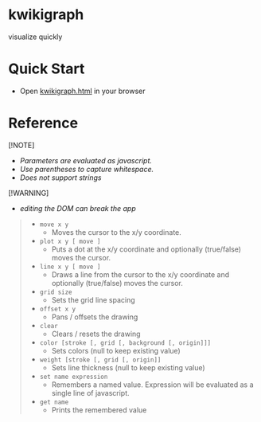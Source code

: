 # kwikigraph
 visualize quickly

# Quick Start

* Open [kwikigraph.html](kwikigraph.html) in your browser

# Reference

[!NOTE]
* *Parameters are evaluated as javascript.*
* *Use parentheses to capture whitespace.*
* *Does not support strings*

[!WARNING]
* *editing the DOM can break the app*

> * `move x y`
>   * Moves the cursor to the x/y coordinate.
> * `plot x y [ move ]`
>   * Puts a dot at the x/y coordinate and optionally (true/false) moves the cursor.
> * `line x y [ move ]`
>   * Draws a line from the cursor to the x/y coordinate and optionally (true/false) moves the cursor.
> * `grid size`
>   * Sets the grid line spacing
> * `offset x y`
>   * Pans / offsets the drawing
> * `clear`
>   * Clears / resets the drawing
> * `color [stroke [, grid [, background [, origin]]]`
>   * Sets colors (null to keep existing value)
> * `weight [stroke [, grid [, origin]]`
>   * Sets line thickness (null to keep existing value)
> * `set name expression`
>   * Remembers a named value. Expression will be evaluated as a single line of javascript.
> * `get name`
>   * Prints the remembered value



